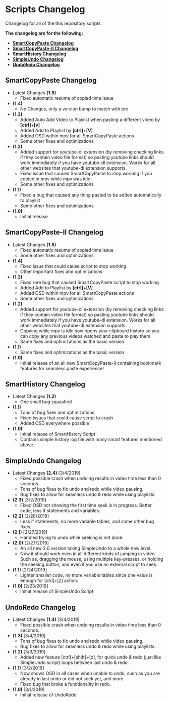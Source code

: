 # Scripts Changelog
Changelog for all of the this repository scripts.

**The changelog are for the following:**
- [**SmartCopyPaste Changelog**](https://github.com/Eisa01/mpv-scripts/blob/master/.doc/changelog.md#smartcopypaste-changelog)
- [**SmartCopyPaste-II Changelog**](https://github.com/Eisa01/mpv-scripts/blob/master/.doc/changelog.md#smartcopypaste-ii-changelog)
- [**SmartHistory Changelog**](https://github.com/Eisa01/mpv-scripts/blob/master/.doc/changelog.md#smarthistory-changelog)
- [**SimpleUndo Changelog**](https://github.com/Eisa01/mpv-scripts/blob/master/.doc/changelog.md#simpleundo-changelog)
- [**UndoRedo Changelog**](https://github.com/Eisa01/mpv-scripts/blob/master/.doc/changelog.md#undoredo-changelog)

## SmartCopyPaste Changelog
- Latest Changes **(1.5)**
	- Fixed automatic resume of copied time issue
- **(1.4)**
	- No Changes, only a version bump to match with pro
- **(1.3)**
	- Added Auto Add Video to Playlist when pasting a different video by  **[ctrl]**+**[v]**
	- Added Add to Playlist by **[ctrl]**+**[V]**
	- Added OSD within mpv for all SmartCopyPaste actions
	- Some other fixes and optimizations
- **(1.2)**
	- Added support for youtube-dl extension (by removing checking links if they contain video file format) so pasting youtube links should work immediately if you have youtube-dl extension. Works for all other websites that youtube-dl extension supports.
	- Fixed issue that caused SmartCopyPaste to stop working if you copied in mpv while mpv was idle
	- Some other fixes and optimizations
- **(1.1)**
	- Fixed a bug that caused any thing pasted to be added automatically to playlist
	- Some other fixes and optimizations
- **(1.0)**
	- Initial release
## SmartCopyPaste-II Changelog
- Latest Changes **(1.5)**
	- Fixed automatic resume of copied time issue
	- Some other fixes and optimizations
- **(1.4)**
	- Fixed issue that could cause script to stop working
	- Other important fixes and optimizations
- **(1.3)**
	- Fixed rare bug that caused SmartCopyPaste script to stop working
	- Added Add to Playlist by **[ctrl]**+**[V]**
	- Added OSD within mpv for all SmartCopyPaste actions
	- Some other fixes and optimizations
- **(1.2)**
	- Added support for youtube-dl extension (by removing checking links if they contain video file format) so pasting youtube links should work immediately if you have youtube-dl extension. Works for all other websites that youtube-dl extension supports.
	- Copying while mpv is idle now opens your clipboard history so you can copy any previous videos watched and paste to play them
	- Same fixes and optimizations as the basic version
- **(1.1)**
	- Same fixes and optimizations as the basic version
- **(1.0)**
	- Initial release of an all new SmartCopyPaste-II containing bookmark features for seamless paste experience!
## SmartHistory Changelog
 - Latest Changes **(1.2)**
 	- One small bug squashed
 - **(1.1)**
 	- Tons of bug fixes and optimizations
	- Fixed issues that could cause script to crash
	- Added OSD everywhere possible
 - **(1.0)**
	- Initial release of SmartHistory Script
	- Contains simple history log file with many smart features mentioned above.
## SimpleUndo Changelog
 - Latest Changes **(2.4)** [3/4/2019]
 	- Fixed possible crash when undoing results in video time less than 0 seconds.
 	- Tons of bug fixes to fix undo and redo while video pausing.
	- Bug fixes to allow for seamless undo & redo while using playlists.
 - **(2.3)** [3/2/2019]
  	- Fixed OSD not showing the first time seek is in progress. Better code, less if statements and variables.
 - **(2.2)** [2/28/2019]
 	- Less if statements, no more variable tables, and some other bug fixes.
 - **(2.1)** [2/27/2019] 
 	- Handled trying to undo while seeking is not done.
 - **(2.0)** [2/27/2019] 
	 - An all new 2.0 version taking SimpleUndo to a whole new level.
	 - Now it should work even in all different kinds of jumping in video. Such as, dragging the mouse, using multiple key-presses, or holding the seeking button, and even if you use an external script to seek.
 - **(1.1)** [2/24/2019] 
	- Lighter smaller code, no more variable tables since one value is enough for [ctrl]+[z] action.
 - **(1.0)** [2/23/2019] 
	- Initial release of SimpleUndo Script
## UndoRedo Changelog
 - Latest Changes **(1.4)** [3/4/2019]
 	- Fixed possible crash when undoing results in video time less than 0 seconds.
 - **(1.3)** [3/4/2019]
 	- Tons of bug fixes to fix undo and redo while video pausing.
	- Bug fixes to allow for seamless undo & redo while using playlists.
 - **(1.2)** [3/3/2019]
 	- Added new feature [ctrl]+[shift]+[z], for quick undo & redo (just like SimpleUndo script) loops between last undo & redo.  
 - **(1.1)** [3/2/2019]
 	- Now shows OSD in all cases when unable to undo, such as you are already in last undo or did not seek yet, and more.
	- Fixed bug that broke a functionality in redo.
 - **(1.0)** [3/1/2019]
 	- Initial release of UndoRedo
